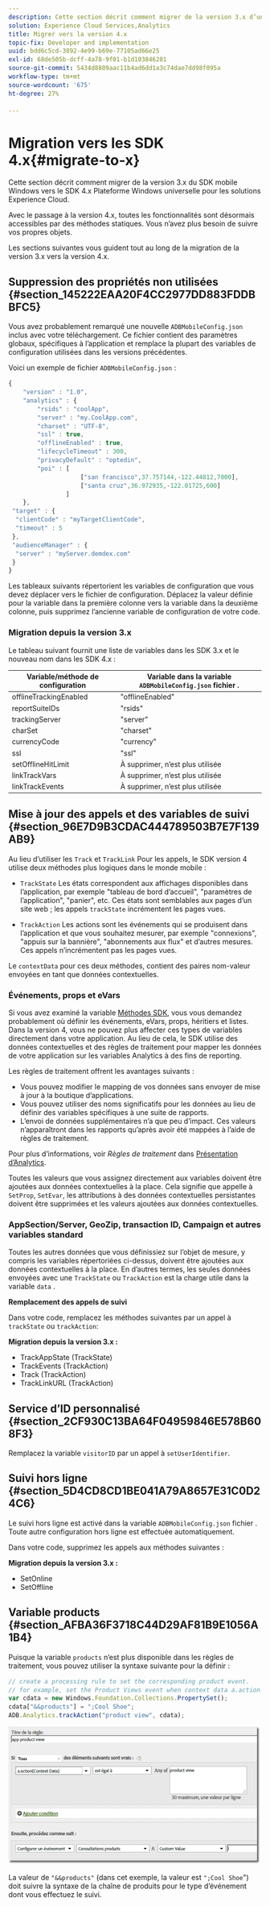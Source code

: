 ```yaml
---
description: Cette section décrit comment migrer de la version 3.x d’un précédent SDK Windows Mobile vers le SDK Plateforme Windows universelle 4.x pour les solutions Experience Cloud.
solution: Experience Cloud Services,Analytics
title: Migrer vers la version 4.x
topic-fix: Developer and implementation
uuid: bdd6c5cd-3892-4e99-b69e-77105ad66e25
exl-id: 68de505b-dcff-4a78-9f01-b1d103846281
source-git-commit: 5434d8809aac11b4ad6dd1a3c74dae7dd98f095a
workflow-type: tm+mt
source-wordcount: '675'
ht-degree: 27%

---
```


# Migration vers les SDK 4.x{#migrate-to-x}

Cette section décrit comment migrer de la version 3.x du SDK mobile Windows vers le SDK 4.x Plateforme Windows universelle pour les solutions Experience Cloud.

Avec le passage à la version 4.x, toutes les fonctionnalités sont désormais accessibles par des méthodes statiques. Vous n’avez plus besoin de suivre vos propres objets.

Les sections suivantes vous guident tout au long de la migration de la version 3.x vers la version 4.x.

## Suppression des propriétés non utilisées {#section_145222EAA20F4CC2977DD883FDDBBFC5}

Vous avez probablement remarqué une nouvelle `ADBMobileConfig.json` inclus avec votre téléchargement. Ce fichier contient des paramètres globaux, spécifiques à l’application et remplace la plupart des variables de configuration utilisées dans les versions précédentes.

Voici un exemple de fichier `ADBMobileConfig.json` :

```js
{ 
    "version" : "1.0", 
    "analytics" : { 
        "rsids" : "coolApp", 
        "server" : "my.CoolApp.com", 
        "charset" : "UTF-8", 
        "ssl" : true, 
        "offlineEnabled" : true, 
        "lifecycleTimeout" : 300, 
        "privacyDefault" : "optedin", 
        "poi" : [ 
                    ["san francisco",37.757144,-122.44812,7000], 
                    ["santa cruz",36.972935,-122.01725,600] 
                ] 
    }, 
 "target" : { 
  "clientCode" : "myTargetClientCode", 
  "timeout" : 5 
 }, 
 "audienceManager" : { 
  "server" : "myServer.demdex.com" 
 } 
}
```

Les tableaux suivants répertorient les variables de configuration que vous devez déplacer vers le fichier de configuration. Déplacez la valeur définie pour la variable dans la première colonne vers la variable dans la deuxième colonne, puis supprimez l’ancienne variable de configuration de votre code.

### Migration depuis la version 3.x

Le tableau suivant fournit une liste de variables dans les SDK 3.x et le nouveau nom dans les SDK 4.x :

| Variable/méthode de configuration | Variable dans la variable `ADBMobileConfig.json` fichier . |
|--- |--- |
| offlineTrackingEnabled | &quot;offlineEnabled&quot; |
| reportSuiteIDs | &quot;rsids&quot; |
| trackingServer | &quot;server&quot; |
| charSet | &quot;charset&quot; |
| currencyCode | &quot;currency&quot; |
| ssl | &quot;ssl&quot; |
| setOfflineHitLimit | À supprimer, n’est plus utilisée |
| linkTrackVars | À supprimer, n’est plus utilisée |
| linkTrackEvents | À supprimer, n’est plus utilisée |

## Mise à jour des appels et des variables de suivi {#section_96E7D9B3CDAC444789503B7E7F139AB9}

Au lieu d’utiliser les `Track` et `TrackLink` Pour les appels, le SDK version 4 utilise deux méthodes plus logiques dans le monde mobile :

* `TrackState` Les états correspondent aux affichages disponibles dans l’application, par exemple &quot;tableau de bord d’accueil&quot;, &quot;paramètres de l’application&quot;, &quot;panier&quot;, etc. Ces états sont semblables aux pages d’un site web ; les appels `trackState` incrémentent les pages vues.

* `TrackAction` Les actions sont les événements qui se produisent dans l’application et que vous souhaitez mesurer, par exemple &quot;connexions&quot;, &quot;appuis sur la bannière&quot;, &quot;abonnements aux flux&quot; et d’autres mesures. Ces appels n’incrémentent pas les pages vues.

Le `contextData` pour ces deux méthodes, contient des paires nom-valeur envoyées en tant que données contextuelles.

### Événements, props et eVars

Si vous avez examiné la variable [Méthodes SDK](/help/universal-windows/c-configuration/methods.md), vous vous demandez probablement où définir les événements, eVars, props, héritiers et listes. Dans la version 4, vous ne pouvez plus affecter ces types de variables directement dans votre application. Au lieu de cela, le SDK utilise des données contextuelles et des règles de traitement pour mapper les données de votre application sur les variables Analytics à des fins de reporting.

Les règles de traitement offrent les avantages suivants :

* Vous pouvez modifier le mapping de vos données sans envoyer de mise à jour à la boutique d’applications.
* Vous pouvez utiliser des noms significatifs pour les données au lieu de définir des variables spécifiques à une suite de rapports.
* L’envoi de données supplémentaires n’a que peu d’impact. Ces valeurs n’apparaîtront dans les rapports qu’après avoir été mappées à l’aide de règles de traitement.

Pour plus d’informations, voir *Règles de traitement* dans [Présentation d’Analytics](/help/universal-windows/analytics/analytics.md).

Toutes les valeurs que vous assignez directement aux variables doivent être ajoutées aux données contextuelles à la place. Cela signifie que appelle à `SetProp`, `SetEvar`, les attributions à des données contextuelles persistantes doivent être supprimées et les valeurs ajoutées aux données contextuelles.

### AppSection/Server, GeoZip, transaction ID, Campaign et autres variables standard

Toutes les autres données que vous définissiez sur l’objet de mesure, y compris les variables répertoriées ci-dessus, doivent être ajoutées aux données contextuelles à la place. En d’autres termes, les seules données envoyées avec une `TrackState` ou `TrackAction` est la charge utile dans la variable `data` .

**Remplacement des appels de suivi**

Dans votre code, remplacez les méthodes suivantes par un appel à `trackState` ou `trackAction`:

**Migration depuis la version 3.x :**

* TrackAppState (TrackState)
* TrackEvents (TrackAction)
* Track (TrackAction)
* TrackLinkURL (TrackAction)

## Service d’ID personnalisé {#section_2CF930C13BA64F04959846E578B608F3}

Remplacez la variable `visitorID` par un appel à `setUserIdentifier`.

## Suivi hors ligne {#section_5D4CD8CD1BE041A79A8657E31C0D24C6}

Le suivi hors ligne est activé dans la variable `ADBMobileConfig.json` fichier . Toute autre configuration hors ligne est effectuée automatiquement.

Dans votre code, supprimez les appels aux méthodes suivantes :

**Migration depuis la version 3.x :**

* SetOnline
* SetOffline

## Variable products {#section_AFBA36F3718C44D29AF81B9E1056A1B4}

Puisque la variable `products` n’est plus disponible dans les règles de traitement, vous pouvez utiliser la syntaxe suivante pour la définir :

```js
// create a processing rule to set the corresponding product event. 
// for example, set the Product Views event when context data a.action = "product view" 
var cdata = new Windows.Foundation.Collections.PropertySet(); 
cdata["&&products"] = ";Cool Shoe"; 
ADB.Analytics.trackAction("product view", cdata);
```

![](assets/prod-view.png)

La valeur de `"&&products"` (dans cet exemple, la valeur est `";Cool Shoe`&quot;) doit suivre la syntaxe de la chaîne de produits pour le type d’événement dont vous effectuez le suivi.
